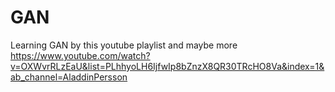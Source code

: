 # GAN
Learning GAN by this youtube playlist and maybe more
https://www.youtube.com/watch?v=OXWvrRLzEaU&list=PLhhyoLH6IjfwIp8bZnzX8QR30TRcHO8Va&index=1&ab_channel=AladdinPersson
